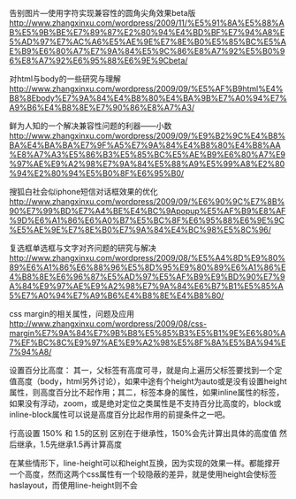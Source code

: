 告别图片—使用字符实现兼容性的圆角尖角效果beta版
http://www.zhangxinxu.com/wordpress/2009/11/%E5%91%8A%E5%88%AB%E5%9B%BE%E7%89%87%E2%80%94%E4%BD%BF%E7%94%A8%E5%AD%97%E7%AC%A6%E5%AE%9E%E7%8E%B0%E5%85%BC%E5%AE%B9%E6%80%A7%E7%9A%84%E5%9C%86%E8%A7%92%E5%B0%96%E8%A7%92%E6%95%88%E6%9E%9Cbeta/

对html与body的一些研究与理解
http://www.zhangxinxu.com/wordpress/2009/09/%E5%AF%B9html%E4%B8%8Ebody%E7%9A%84%E4%B8%80%E4%BA%9B%E7%A0%94%E7%A9%B6%E4%B8%8E%E7%90%86%E8%A7%A3/

鲜为人知的一个解决兼容性问题的利器——小数
http://www.zhangxinxu.com/wordpress/2009/09/%E9%B2%9C%E4%B8%BA%E4%BA%BA%E7%9F%A5%E7%9A%84%E4%B8%80%E4%B8%AA%E8%A7%A3%E5%86%B3%E5%85%BC%E5%AE%B9%E6%80%A7%E9%97%AE%E9%A2%98%E7%9A%84%E5%88%A9%E5%99%A8%E2%80%94%E2%80%94%E5%B0%8F%E6%95%B0/

搜狐白社会似iphone短信对话框效果的优化
http://www.zhangxinxu.com/wordpress/2009/09/%E6%90%9C%E7%8B%90%E7%99%BD%E7%A4%BE%E4%BC%9Apopup%E5%AF%B9%E8%AF%9D%E6%A1%86%E6%A0%B7%E5%BC%8F%E6%95%88%E6%9E%9C%E5%AE%9E%E7%8E%B0%E7%9A%84%E4%BC%98%E5%8C%96/

复选框单选框与文字对齐问题的研究与解决
http://www.zhangxinxu.com/wordpress/2009/08/%E5%A4%8D%E9%80%89%E6%A1%86%E6%88%96%E5%8D%95%E9%80%89%E6%A1%86%E4%B8%8E%E6%96%87%E5%AD%97%E5%AF%B9%E9%BD%90%E7%9A%84%E9%97%AE%E9%A2%98%E7%9A%84%E6%B7%B1%E5%85%A5%E7%A0%94%E7%A9%B6%E4%B8%8E%E4%B8%80/

css margin的相关属性，问题及应用
http://www.zhangxinxu.com/wordpress/2009/08/css-margin%E7%9A%84%E7%9B%B8%E5%85%B3%E5%B1%9E%E6%80%A7%EF%BC%8C%E9%97%AE%E9%A2%98%E5%8F%8A%E5%BA%94%E7%94%A8/

设置百分比高度：
其一，父标签有高度可寻，就是向上遍历父标签要找到一个定值高度（body，html另外讨论），如果中途有个height为auto或是没有设置height属性，则高度百分比不起作用；其二，标签本身的属性，如果inline属性的标签，如果没有浮动，zoom，或是绝对定位之类属性是不支持百分比高度的，block或inline-block属性可以说是高度百分比起作用的前提条件之一吧。

行高设置  150% 和 1.5的区别
区别在于继承性，150%会先计算出具体的高度值  然后继承，1.5先继承1.5再计算高度

在某些情形下，line-height可以和height互换，因为实现的效果一样。都能撑开一个高度，然而这两个css属性有一个较隐蔽的差异，就是使用height会使标签haslayout，而使用line-height则不会